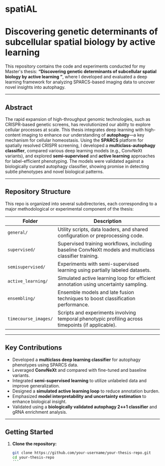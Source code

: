 # spatiAL

# Discovering genetic determinants of subcellular spatial biology by active learning

This repository contains the code and experiments conducted for my Master's thesis: **“Discovering genetic determinants of subcellular spatial biology by active learning
”**, where I developed and evaluated a deep learning framework for analyzing SPARCS-based imaging data to uncover novel insights into autophagy.

---

## Abstract

The rapid expansion of high-throughput genomic technologies, such as CRISPR-based genetic screens, has revolutionized our ability to explore cellular processes at scale. This thesis integrates deep learning with high-content imaging to enhance our understanding of **autophagy**—a key mechanism for cellular homeostasis. Using the **SPARCS** platform for spatially resolved CRISPR screening, I developed a **multiclass-autophagy classifier**, compared various deep learning models (e.g., ConvNeXt variants), and explored **semi-supervised** and **active learning** approaches for label-efficient phenotyping. The models were validated against a biologically curated autophagy classifier, showing promise in detecting subtle phenotypes and novel biological patterns.

---

## Repository Structure

This repo is organized into several subdirectories, each corresponding to a major methodological or experimental component of the thesis:

| Folder              | Description                                                                 |
|---------------------|-----------------------------------------------------------------------------|
| `general/`          | Utility scripts, data loaders, and shared configuration or preprocessing code. |
| `supervised/`       | Supervised training workflows, including baseline ConvNeXt models and multiclass classifier training. |
| `semisupervised/`   | Experiments with semi-supervised learning using partially labeled datasets. |
| `active_learning/`  | Simulated active learning loop for efficient annotation using uncertainty sampling. |
| `ensembling/`       | Ensemble models and late fusion techniques to boost classification performance. |
| `timecourse_images/`| Scripts and experiments involving temporal phenotypic profiling across timepoints (if applicable). |

---

## Key Contributions

- Developed a **multiclass deep learning classifier** for autophagy phenotypes using SPARCS data.
- Leveraged **ConvNeXt** and compared with fine-tuned and baseline variants.
- Integrated **semi-supervised learning** to utilize unlabeled data and improve generalization.
- Designed a **simulated active learning loop** to reduce annotation burden.
- Emphasized **model interpretability and uncertainty estimation** to enhance biological insight.
- Validated using a **biologically validated autophagy 2↔1 classifier** and gRNA enrichment analysis.

---

## Getting Started

1. **Clone the repository:**
   ```bash
   git clone https://github.com/your-username/your-thesis-repo.git
   cd your-thesis-repo
   ´``

